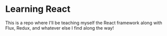 # Learning React
This is a repo where I'll be teaching myself the React framework along with Flux, Redux, and whatever else I find along the way!